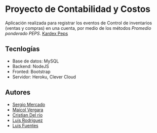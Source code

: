 # Proyecto de Contabilidad y Costos

Aplicación realizada para registrar los eventos de Control de inventarios (ventas
y compras) en una cuenta, por medio de los métodos _Promedio ponderado_ _PEPS_.
[Kardex Peps](https://kardex-io.herokuapp.com)

## Tecnlogías

- Base de datos: MySQL
- Backend: NodeJS
- Fronted: Bootstrap
- Servidor: Heroku, Clever Cloud

## Autores

- [Sergio Mercado](https://github.com/SergioMercado)
- [Maicol Vergara](https://github.com/LuisFuenTech/kardex-peps-web#Autores)
- [Cristian Del río](https://github.com/CristianJDelRio)
- [Luis Rodriguez](https://github.com/lucman2)
- [Luis Fuentes ](https://github.com/luisfuentech)
